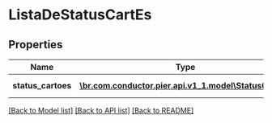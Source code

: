 # ListaDeStatusCartEs

## Properties
Name | Type | Description | Notes
------------ | ------------- | ------------- | -------------
**status_cartoes** | [**\br.com.conductor.pier.api.v1_1.model\StatusCartO[]**](StatusCartO.md) | Lista de status cart\u00C3\u00B5es | [optional] 

[[Back to Model list]](../README.md#documentation-for-models) [[Back to API list]](../README.md#documentation-for-api-endpoints) [[Back to README]](../README.md)


